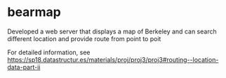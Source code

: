 # bearmap
Developed a web server that displays a map of Berkeley and can search different location and provide route from point to poit

For detailed information, see 
https://sp18.datastructur.es/materials/proj/proj3/proj3#routing--location-data-part-ii 
